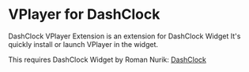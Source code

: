 VPlayer for DashClock
===========================

DashClock VPlayer Extension is an extension for DashClock Widget It's quickly install or launch VPlayer in the widget.

This requires DashClock Widget by Roman Nurik: [DashClock][1]

[1]: https://play.google.com/store/apps/details?id=net.nurik.roman.dashclock